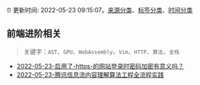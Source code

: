:alarm_clock: 更新时间: 2022-05-23 09:15:07。[来源分类](../README.md)、[标签分类](../TAGS.md)、[时间分类](../TIMELINE.md)

## 前端进阶相关


> 关键字：`AST`、`GPU`、`WebAssembly`、`Vim`、`HTTP`、`算法`、`全栈`



- [2022-05-23-启用了-https-的网站登录时密码加密有意义吗？](https://www.v2ex.com/t/854741) 
- [2022-05-23-腾讯信息流内容理解算法工程全流程实践](https://toutiao.io/k/r59hedc) 
